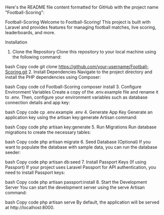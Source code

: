 
Here's the README file content formatted for GitHub with the project name "Football-Scoring":

Football-Scoring
Welcome to Football-Scoring! This project is built with Laravel and provides features for managing football matches, live scoring, leaderboards, and more.

Installation
1. Clone the Repository
Clone this repository to your local machine using the following command:

bash
Copy code
git clone https://github.com/your-username/Football-Scoring.git
2. Install Dependencies
Navigate to the project directory and install the PHP dependencies using Composer:

bash
Copy code
cd Football-Scoring
composer install
3. Configure Environment Variables
Create a copy of the .env.example file and rename it to .env. Then, configure your environment variables such as database connection details and app key:

bash
Copy code
cp .env.example .env
4. Generate App Key
Generate an application key using the artisan key:generate Artisan command:

bash
Copy code
php artisan key:generate
5. Run Migrations
Run database migrations to create the necessary tables:

bash
Copy code
php artisan migrate
6. Seed Database (Optional)
If you want to populate the database with sample data, you can run the database seeder:

bash
Copy code
php artisan db:seed
7. Install Passport Keys (If using Passport)
If your project uses Laravel Passport for API authentication, you need to install Passport keys:

bash
Copy code
php artisan passport:install
8. Start the Development Server
You can start the development server using the serve Artisan command:

bash
Copy code
php artisan serve
By default, the application will be served at http://localhost:8000.
